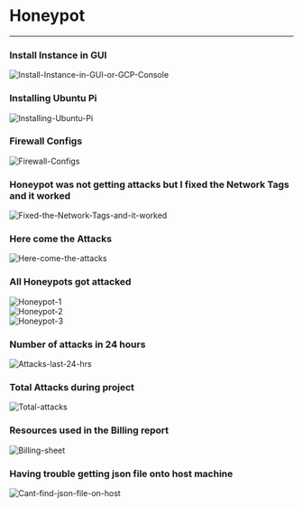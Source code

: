 # Honeypot
<hr>
<b><h3>Install Instance in GUI</h3></b>
<img src="https://i.ibb.co/JC2pkhN/Install-Instance-in-GUI-or-GCP-Console.png" alt="Install-Instance-in-GUI-or-GCP-Console" border="0"></a><br>
<b><h3>Installing Ubuntu Pi</h3></b>
<img src="https://i.ibb.co/VvCnbKw/Installing-Ubuntu-Pi.png" alt="Installing-Ubuntu-Pi" border="0"></a><br>
<b><h3>Firewall Configs</h3></b>
<img src="https://i.ibb.co/kMBCMQX/Firewall-Configs.png" alt="Firewall-Configs" border="0"></a><br>

<b><h3>Honeypot was not getting attacks but I fixed the Network Tags and it worked</h3></b>
<img src="https://i.ibb.co/hWPXwdG/Fixed-the-Network-Tags-and-it-worked.png" alt="Fixed-the-Network-Tags-and-it-worked" border="0"></a><br>
<b><h3>Here come the Attacks</h3></b>
<img src="https://i.ibb.co/0BFTqjT/Here-come-the-attacks.png" alt="Here-come-the-attacks" border="0"></a><br>
<b><h3>All Honeypots got attacked</h3></b>
<img src="https://i.ibb.co/Jsj8XH1/Honeypot-1.png" alt="Honeypot-1" border="0"></a><br>
<img src="https://i.ibb.co/BN42xL3/Honeypot-2.png" alt="Honeypot-2" border="0"></a><br>
<img src="https://i.ibb.co/VtCnLN6/Honeypot-3.png" alt="Honeypot-3" border="0"></a><br>
<b><h3>Number of attacks in 24 hours</h3></b>
<img src="https://i.ibb.co/kQgZfyp/Attacks-last-24-hrs.png" alt="Attacks-last-24-hrs" border="0"></a><br>
<b><h3>Total Attacks during project</h3></b>
<img src="https://i.ibb.co/B6qYzcj/Total-attacks.png" alt="Total-attacks" border="0"></a><br>
<b><h3>Resources used in the Billing report</h3></b>
<img src="https://i.ibb.co/vZgzRnP/Billing-sheet.png" alt="Billing-sheet" border="0"></a><br>
<b><h3>Having trouble getting json file onto host machine</h3></b>
<img src="https://i.ibb.co/3WdJcKX/Cant-find-json-file-on-host.png" alt="Cant-find-json-file-on-host" border="0"></a><br>
